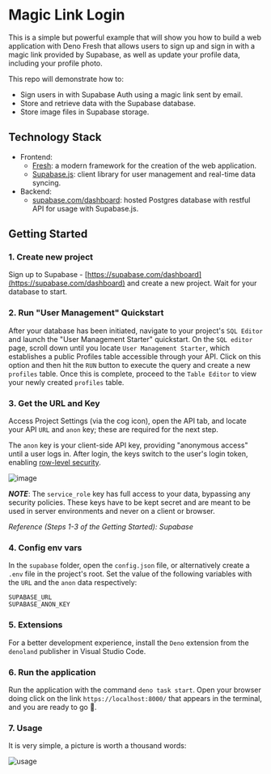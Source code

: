 # Magic Link Login

This is a simple but powerful example that will show you how to build a web application with Deno Fresh that allows users to sign up and sign in with a magic link provided by Supabase, as well as update your profile data, including your profile photo.

This repo will demonstrate how to:

- Sign users in with Supabase Auth using a magic link sent by email.
- Store and retrieve data with the Supabase database.
- Store image files in Supabase storage.

## Technology Stack

- Frontend:
  - [Fresh](https://fresh.deno.dev/docs/getting-started): a modern framework for
    the creation of the web application.
  - [Supabase.js](https://supabase.com/docs/library/getting-started): client
    library for user management and real-time data syncing.
- Backend:
  - [supabase.com/dashboard](https://supabase.com/dashboard/): hosted Postgres
    database with restful API for usage with Supabase.js.

## Getting Started

### 1. Create new project

Sign up to Supabase -
[https://supabase.com/dashboard](https://supabase.com/dashboard) and create a
new project. Wait for your database to start.

### 2. Run "User Management" Quickstart

After your database has been initiated, navigate to your project's `SQL Editor`
and launch the "User Management Starter" quickstart. On the `SQL editor` page,
scroll down until you locate `User Management Starter`, which establishes a
public Profiles table accessible through your API. Click on this option and then
hit the `RUN` button to execute the query and create a new `profiles` table.
Once this is complete, proceed to the `Table Editor` to view your newly created
`profiles` table.

### 3. Get the URL and Key

Access Project Settings (via the cog icon), open the API tab, and locate your
API `URL` and `anon` key; these are required for the next step.

The `anon` key is your client-side API key, providing "anonymous access" until a
user logs in. After login, the keys switch to the user's login token, enabling
[row-level security](https://satoricyber.com/postgres-security/postgres-row-level-security/).

![image](https://user-images.githubusercontent.com/10214025/88916245-528c2680-d298-11ea-8a71-708f93e1ce4f.png)

**_NOTE_**: The `service_role` key has full access to your data, bypassing any
security policies. These keys have to be kept secret and are meant to be used in
server environments and never on a client or browser.

_Reference (Steps 1-3 of the Getting Started): Supabase_

### 4. Config env vars

In the `supabase` folder, open the `config.json` file, or alternatively create a
`.env` file in the project's root. Set the value of the following variables with
the `URL` and the `anon` data respectively:

```
SUPABASE_URL
SUPABASE_ANON_KEY
```

### 5. Extensions

For a better development experience, install the `Deno` extension from the
`denoland` publisher in Visual Studio Code.

### 6. Run the application

Run the application with the command `deno task start`. Open your browser doing
click on the link `https://localhost:8000/` that appears in the terminal, and
you are ready to go 🚀.

### 7. Usage

It is very simple, a picture is worth a thousand words:

![usage](https://github.com/FabianMendoza7/magic-link-login/assets/81333325/a687533e-9c2e-4b9d-a212-2454041cf534)
